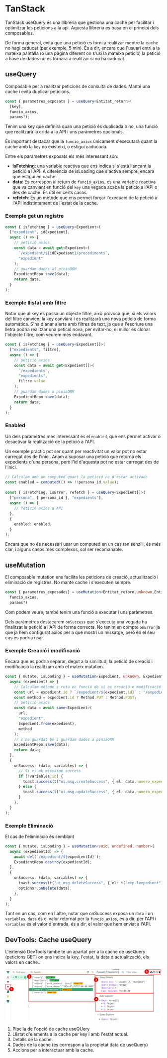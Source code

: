 # TanStack

TanStack useQuery és una llibreria que gestiona una cache per facilitar i optimitzar les peticions a la api. Aquesta llibreria es basa en el principi dels composables.

De forma general, evita que una petició es torni a realitzar mentre la cache no hagi caducat (per exemple, 5 min). És a dir, encara que l'usuari entri a la mateixa pantalla (o una pàgina diferent on s'usi la mateixa petició) la petició a base de dades no es tornarà a realitzar si no ha caducat.

## useQuery

Composable per a realitzar peticions de consulta de dades. Manté una cache i evita duplicar peticions.

```typescript
const { parametres_exposats } = useQuery<Entitat_retorn>(
  [key],
  funcio_axios,
  params?);
```

Tenim una key que definirà quan una petició és duplicada o no, una funció que realitzarà la crida a la API i uns paràmetres opcionals.

És important destacar que la `funcio_axios` únicament s'executarà quant la cache amb la `key` no existeixi, o estigui caducada.

Entre els paràmetres exposats els més interessant són:

- **isFetching**: una variable reactiva que ens indica si s'està llançant la petició a l'API. A diferència de isLoading que s'activa sempre, encara que estigui en cache.
- **data**: Es correspon al return de `funcio_axios`, és una variable reactiva que va canviant en funció del `key` una vegada acaba la peticio a l'API o des de cache. És útil en certs casos.
- **refetch**: És un mètode que ens permet forçar l'execució de la petició a l'API indistintament de l'estat de la cache.

### Exemple get un registre

```typescript
const { isFetching } = useQuery<Expedient>(
  ["expedient", idExpedient],
  async () => {
    // petició axios
    const data = await get<Expedient>(
      `/expedient/${idExpedient}/procediments`,
      "expedient"
    );
    // guardam dades al piniaORM
    ExpedientRepo.save(data);
    return data;
  }
);
```

### Exemple llistat amb filtre

Notar que al key es passa un objecte filtre, això provoca que, si els valors del filtre canvien, la key canviarà i es realitzarà una nova petició de forma automàtica. S'ha d'anar alerta amb filtres de text, ja que a l'escriure una lletra podria realitzar una petició nova, per evitar-ho, el millor és clonar l'objecte filtre, com veurem més endavant.

```typescript
const { isFetching } = useQuery<Expedient[]>(
  ["expedients", filtre],
  async () => {
    // petició axios
    const data = await get<Expedient[]>(
      `/expedients`,
      "expedients",
      filtre.value
    );
    // guardam dades a piniaORM
    ExpedientRepo.save(data);
    return data;
  }
);
```

### Enabled

Un dels paràmetres més interessant és el `enabled`, que ens permet activar o desactivar la realització de la petició a l'API.

Un exemple pràctic pot ser quant per reactivitat un valor pot no estar carregat des de l'inici. Anam a suposar una petició que retorna els expedients d'una persona, però l'id d'aquesta pot no estar carregat des de l'inici.

```typescript
// Calculam amb un computed quant la petició ha d'estar activada
const enabled = computed(() => !!persona_id.value);

const { isFetching, isError, refetch } = useQuery<Expedient[]>(
  ["persona", { persona_id }, "expedients"],
  async () => {
    // Petició axios a API
  },
  {
    enabled: enabled,
  }
);
```

Encara que no és necessari usar un computed en un cas tan senzill, és més clar, i alguns casos més complexos, sol ser recomanable.

## useMutation

El composable mutation ens facilita les peticions de creació, actualització i eliminació de registres. No manté cache i s'executen sempre.

```typescript
const { parametres_exposades} = useMutation<Entitat_retorn,unknown,Entitat_entrada>(
  funcio_axios,
  params?)
```

Com podem veure, també tenim una funció a executar i uns paràmetres.

Dels paràmetres destacarem `onSuccess` que s'executa una vegada ha finalitzat la petició a l'API de forma correcta. No tenim en compte `onError` ja que ja hem configurat axios per a que mostri un missatge, però en el seu cas es podria usar.

### Exemple Creació i modificació

Encara que es podria separar, degut a la similitud, la petició de creació i modificació la realitzam amb el mateix mutation.

```typescript
const { mutate, isLoading } = useMutation<Expedient, unknown, Expedient>(
  async (expedient) => {
    // Calculam mètode i ruta en funció de si es creació o modificació
    const url = expedient.id ? `/expedient/${expedient.id}` : "/expedient";
    const method = expedient.id ? Method.PUT : Method.POST;
    // petició axios
    const data = await save<Expedient>(
      url,
      "expedient",
      Expedient.from(expedient),
      method
    );
    // s'ha guardat bé i guardam dades a piniaORM
    ExpedientRepo.save(data);
    return data;
  },
  {
    onSuccess: (data, variables) => {
      // Si es ok missatge success
      if (!variables.id) {
        toast.success(t("ui.msg.createSuccess", { el: data.numero_expedient }));
      } else {
        toast.success(t("ui.msg.updateSuccess", { el: data.numero_expedient }));
      }
    },
  }
);
```

### Exemple Eliminació

El cas de l'eliminació és semblant

```typescript
const { mutate, isLoading } = useMutation<void, undefined, number>(
  async (expedientId) => {
    await del(`/expedient/${expedientId}`);
    ExpedientRepo.destroy(expedientId);
  },
  {
    onSuccess: (data, variables) => {
      toast.success(t("ui.msg.deleteSuccess", { el: t("exp.lexpedient") }));
      options?.onDelete(data);
    },
  }
);
```

Tant en un cas, com en l'altre, notar que onSuccess exposa un `data` i un `variables`. `data` és el valor retornat per la `funcio_axios`, és a dir, per l'API i `variables` és el valor d'entrada, és a dir, el valor que hem enviat a l'API.

## DevTools: Cache useQuery

L'extensió DevTools també te un apartat per a la cache de useQuery (peticions GET) on ens indica la key, l'estat, la data d'actualització, els valors en cache...

![alt text](./imatges/devtoolsCache.png)

1. Pipella de l'opció de cache useQUery
2. Llistat d'elements a la cache per key i amb l'estat actual.
3. Detalls de la cache.
4. Dades de la cache (es correspon a la propietat data de useQuery)
5. Accións per a interactuar amb la cache.
